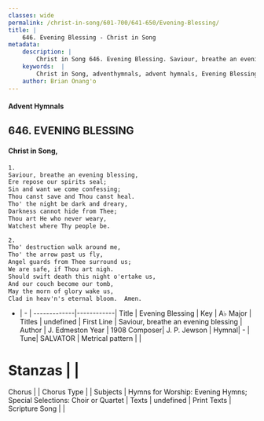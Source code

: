 ```yaml
---
classes: wide
permalink: /christ-in-song/601-700/641-650/Evening-Blessing/
title: |
    646. Evening Blessing - Christ in Song
metadata:
    description: |
        Christ in Song 646. Evening Blessing. Saviour, breathe an evening blessing, Ere repose our spirits seal; Sin and want we come confessing; Thou canst save and Thou canst heal. Tho' the night be dark and dreary, Darkness cannot hide from Thee; Thou art He who never weary, Watchest where Thy people be.
    keywords:  |
        Christ in Song, adventhymnals, advent hymnals, Evening Blessing, Saviour, breathe an evening blessing. 
    author: Brian Onang'o
---
```


#### Advent Hymnals
## 646. EVENING BLESSING
####  Christ in Song,

```txt
1.
Saviour, breathe an evening blessing,
Ere repose our spirits seal;
Sin and want we come confessing;
Thou canst save and Thou canst heal.
Tho' the night be dark and dreary,
Darkness cannot hide from Thee;
Thou art He who never weary,
Watchest where Thy people be.

2.
Tho' destruction walk around me,
Tho' the arrow past us fly,
Angel guards from Thee surround us;
We are safe, if Thou art nigh.
Should swift death this night o'ertake us,
And our couch become our tomb,
May the morn of glory wake us,
Clad in heav'n's eternal bloom.  Amen.

```

- |   -  |
-------------|------------|
Title | Evening Blessing |
Key | A♭ Major |
Titles | undefined |
First Line | Saviour, breathe an evening blessing |
Author | J. Edmeston
Year | 1908
Composer| J. P. Jewson |
Hymnal|  - |
Tune| SALVATOR |
Metrical pattern | |
# Stanzas |  |
Chorus |  |
Chorus Type |  |
Subjects | Hymns for Worship: Evening Hymns; Special Selections: Choir or Quartet |
Texts | undefined |
Print Texts | 
Scripture Song |  |
    
